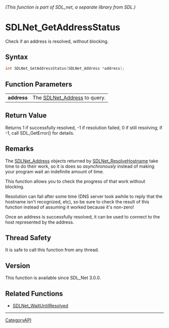 ###### (This function is part of SDL_net, a separate library from SDL.)
# SDLNet_GetAddressStatus

Check if an address is resolved, without blocking.

## Syntax

```c
int SDLNet_GetAddressStatus(SDLNet_Address *address);

```

## Function Parameters

|                 |                                                |
| --------------- | ---------------------------------------------- |
| **address**     | The [SDLNet_Address](SDLNet_Address.md) to query. |

## Return Value

Returns 1 if successfully resolved, -1 if resolution failed, 0 if still
resolving; if -1, call SDL_GetError() for details.

## Remarks

The [SDLNet_Address](SDLNet_Address.md) objects returned by
[SDLNet_ResolveHostname](SDLNet_ResolveHostname.md) take time to do their
work, so it is does so _asynchronously_ instead of making your program wait
an indefinite amount of time.

This function allows you to check the progress of that work without
blocking.

Resolution can fail after some time (DNS server took awhile to reply that
the hostname isn't recognized, etc), so be sure to check the result of this
function instead of assuming it worked because it's non-zero!

Once an address is successfully resolved, it can be used to connect to the
host represented by the address.

## Thread Safety

It is safe to call this function from any thread.

## Version

This function is available since SDL_Net 3.0.0.

## Related Functions

* [SDLNet_WaitUntilResolved](SDLNet_WaitUntilResolved.md)

----
[CategoryAPI](CategoryAPI.md)
